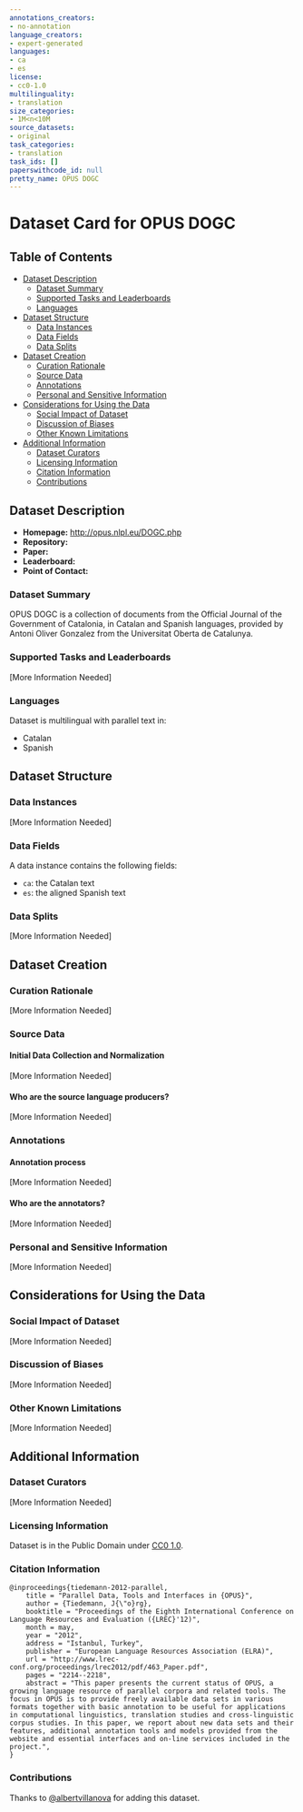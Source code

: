```yaml
---
annotations_creators:
- no-annotation
language_creators:
- expert-generated
languages:
- ca
- es
license:
- cc0-1.0
multilinguality:
- translation
size_categories:
- 1M<n<10M
source_datasets:
- original
task_categories:
- translation
task_ids: []
paperswithcode_id: null
pretty_name: OPUS DOGC
---
```


# Dataset Card for OPUS DOGC

## Table of Contents
- [Dataset Description](#dataset-description)
  - [Dataset Summary](#dataset-summary)
  - [Supported Tasks and Leaderboards](#supported-tasks-and-leaderboards)
  - [Languages](#languages)
- [Dataset Structure](#dataset-structure)
  - [Data Instances](#data-instances)
  - [Data Fields](#data-fields)
  - [Data Splits](#data-splits)
- [Dataset Creation](#dataset-creation)
  - [Curation Rationale](#curation-rationale)
  - [Source Data](#source-data)
  - [Annotations](#annotations)
  - [Personal and Sensitive Information](#personal-and-sensitive-information)
- [Considerations for Using the Data](#considerations-for-using-the-data)
  - [Social Impact of Dataset](#social-impact-of-dataset)
  - [Discussion of Biases](#discussion-of-biases)
  - [Other Known Limitations](#other-known-limitations)
- [Additional Information](#additional-information)
  - [Dataset Curators](#dataset-curators)
  - [Licensing Information](#licensing-information)
  - [Citation Information](#citation-information)
  - [Contributions](#contributions)

## Dataset Description

- **Homepage:** http://opus.nlpl.eu/DOGC.php
- **Repository:**
- **Paper:**
- **Leaderboard:**
- **Point of Contact:**

### Dataset Summary

OPUS DOGC is a collection of documents from the Official Journal of the Government of Catalonia, in Catalan and Spanish languages, provided by Antoni Oliver Gonzalez from the Universitat Oberta de Catalunya.

### Supported Tasks and Leaderboards

[More Information Needed]

### Languages

Dataset is multilingual with parallel text in:
- Catalan
- Spanish

## Dataset Structure

### Data Instances

[More Information Needed]

### Data Fields

A data instance contains the following fields:
- `ca`: the Catalan text
- `es`: the aligned Spanish text

### Data Splits

[More Information Needed]

## Dataset Creation

### Curation Rationale

[More Information Needed]

### Source Data

#### Initial Data Collection and Normalization

[More Information Needed]

#### Who are the source language producers?

[More Information Needed]

### Annotations

#### Annotation process

[More Information Needed]

#### Who are the annotators?

[More Information Needed]

### Personal and Sensitive Information

[More Information Needed]

## Considerations for Using the Data

### Social Impact of Dataset

[More Information Needed]

### Discussion of Biases

[More Information Needed]

### Other Known Limitations

[More Information Needed]

## Additional Information

### Dataset Curators

[More Information Needed]

### Licensing Information

Dataset is in the Public Domain under [CC0 1.0](https://creativecommons.org/publicdomain/zero/1.0/).

### Citation Information

```
@inproceedings{tiedemann-2012-parallel,
    title = "Parallel Data, Tools and Interfaces in {OPUS}",
    author = {Tiedemann, J{\"o}rg},
    booktitle = "Proceedings of the Eighth International Conference on Language Resources and Evaluation ({LREC}'12)",
    month = may,
    year = "2012",
    address = "Istanbul, Turkey",
    publisher = "European Language Resources Association (ELRA)",
    url = "http://www.lrec-conf.org/proceedings/lrec2012/pdf/463_Paper.pdf",
    pages = "2214--2218",
    abstract = "This paper presents the current status of OPUS, a growing language resource of parallel corpora and related tools. The focus in OPUS is to provide freely available data sets in various formats together with basic annotation to be useful for applications in computational linguistics, translation studies and cross-linguistic corpus studies. In this paper, we report about new data sets and their features, additional annotation tools and models provided from the website and essential interfaces and on-line services included in the project.",
}
```

### Contributions

Thanks to [@albertvillanova](https://github.com/albertvillanova) for adding this dataset.
